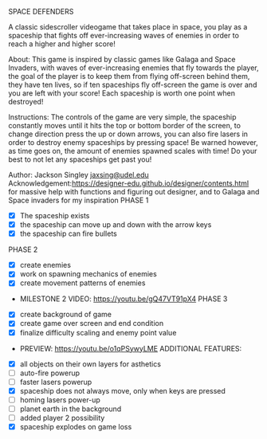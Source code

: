 SPACE DEFENDERS

A classic sidescroller videogame that takes place in space, you play as a spaceship that fights off ever-increasing waves
of enemies in order to reach a higher and higher score!

About: This game is inspired by classic games like Galaga and Space Invaders, with waves of ever-increasing enemies
that fly towards the player, the goal of the player is to keep them from flying off-screen behind them, they have
ten lives, so if ten spaceships fly off-screen the game is over and you are left with your score! Each spaceship is
worth one point when destroyed!


Instructions: The controls of the game are very simple, the spaceship constantly moves until it hits the top or bottom
border of the screen, to change direction press the up or down arrows, you can also fire lasers in order to destroy
enemy spaceships by pressing space! Be warned however, as time goes on, the amount of enemies spawned scales with time!
Do your best to not let any spaceships get past you!

Author: Jackson Singley
        jaxsing@udel.edu
Acknowledgement:https://designer-edu.github.io/designer/contents.html
                for massive help with functions and figuring out designer,
                and to Galaga and Space invaders for my inspiration
PHASE 1

- [x] The spaceship exists
- [x] the spaceship can move up and down with the arrow keys
- [x] the spaceship can fire bullets

PHASE 2

- [x] create enemies
- [x] work on spawning mechanics of enemies
- [x] create movement patterns of enemies
- MILESTONE 2 VIDEO: https://youtu.be/gQ47VT91pX4
PHASE 3
- [x] create background of game
- [x] create game over screen and end condition
- [x] finalize difficulty scaling and enemy point value
- PREVIEW: https://youtu.be/o1qPSywyLME
ADDITIONAL FEATURES:
- [x] all objects on their own layers for asthetics
- [ ] auto-fire powerup
- [ ] faster lasers powerup
- [x] spaceship does not always move, only when keys are pressed
- [ ] homing lasers power-up
- [ ] planet earth in the background
- [ ] added player 2 possibility
- [x] spaceship explodes on game loss 

